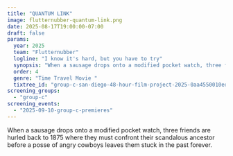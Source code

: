 ```yaml
---
title: "QUANTUM LINK"
image: flutternubber-quantum-link.png
date: 2025-08-17T19:00:00-07:00
draft: false
params:
  year: 2025
  team: "Flutternubber"
  logline: "I know it's hard, but you have to try"
  synopsis: "When a sausage drops onto a modified pocket watch, three friends are hurled back to 1875 where they must confront their scandalous ancestor before a posse of angry cowboys leaves them stuck in the past forever."
  order: 4
  genre: "Time Travel Movie "
  tixtree_id: "group-c-san-diego-48-hour-film-project-2025-0aa4550010ed"
screening_groups:
  - "group-c"
screening_events:
  - "2025-09-10-group-c-premieres"
---
```


When a sausage drops onto a modified pocket watch, three friends are hurled back to 1875 where they must confront their scandalous ancestor before a posse of angry cowboys leaves them stuck in the past forever.
